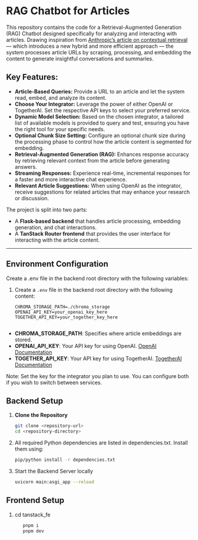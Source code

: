 # RAG Chatbot for Articles

This repository contains the code for a Retrieval-Augmented Generation (RAG) Chatbot designed specifically for analyzing and interacting with articles. Drawing inspiration from [Anthropic’s article on contextual retrieval](https://www.anthropic.com/news/contextual-retrieval) — which introduces a new hybrid and more efficient approach — the system processes article URLs by scraping, processing, and embedding the content to generate insightful conversations and summaries.

## Key Features:
- **Article-Based Queries:** Provide a URL to an article and let the system read, embed, and analyze its content.
- **Choose Your Integrator:** Leverage the power of either OpenAI or TogetherAI. Set the respective API keys to select your preferred service.
- **Dynamic Model Selection:** Based on the chosen integrator, a tailored list of available models is provided to query and test, ensuring you have the right tool for your specific needs.
- **Optional Chunk Size Setting:** Configure an optional chunk size during the processing phase to control how the article content is segmented for embedding.
- **Retrieval-Augmented Generation (RAG):** Enhances response accuracy by retrieving relevant context from the article before generating answers.
- **Streaming Responses:** Experience real-time, incremental responses for a faster and more interactive chat experience.
- **Relevant Article Suggestions:** When using OpenAI as the integrator, receive suggestions for related articles that may enhance your research or discussion.

The project is split into two parts:
- A **Flask-based backend** that handles article processing, embedding generation, and chat interactions.
- A **TanStack Router frontend** that provides the user interface for interacting with the article content.

---

## Environment Configuration

Create a .env file in the backend root directory with the following variables:

1. Create a `.env` file in the backend root directory with the following content:
   ```env
   CHROMA_STORAGE_PATH=./chroma_storage
   OPENAI_API_KEY=your_openai_key_here
   TOGETHER_API_KEY=your_together_key_here


- **CHROMA_STORAGE_PATH**: Specifies where article embeddings are stored.
- **OPENAI_API_KEY**: Your API key for using OpenAI. [OpenAI Documentation](https://platform.openai.com/docs/overview)
- **TOGETHER_API_KEY**: Your API key for using TogetherAI. [TogetherAI Documentation](https://www.together.ai)

Note: Set the key for the integrator you plan to use. You can configure both if you wish to switch between services.

## Backend Setup

1. **Clone the Repository**
   ```bash
   git clone <repository-url>
   cd <repository-directory>

2. All required Python dependencies are listed in dependencies.txt. Install them using:
   ```bash
   pip/python install -r dependencies.txt

3. Start the Backend Server locally
     ```bash
     uvicorn main:asgi_app --reload

## Frontend Setup

1. cd tanstack_fe
   ```bash
      pnpm i 
      pnpm dev
